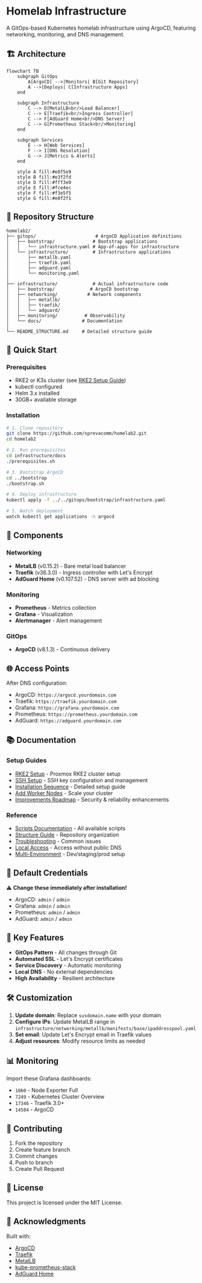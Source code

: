 # Homelab Infrastructure

A GitOps-based Kubernetes homelab infrastructure using ArgoCD, featuring networking, monitoring, and DNS management.

## 🏗️ Architecture

```mermaid
flowchart TB
    subgraph GitOps
        A[ArgoCD] -->|Monitors| B[Git Repository]
        A -->|Deploys| C[Infrastructure Apps]
    end
    
    subgraph Infrastructure
        C --> D[MetalLB<br/>Load Balancer]
        C --> E[Traefik<br/>Ingress Controller]
        C --> F[AdGuard Home<br/>DNS Server]
        C --> G[Prometheus Stack<br/>Monitoring]
    end
    
    subgraph Services
        E --> H[Web Services]
        F --> I[DNS Resolution]
        G --> J[Metrics & Alerts]
    end
    
    style A fill:#e8f5e9
    style B fill:#e3f2fd
    style D fill:#fff3e0
    style E fill:#fce4ec
    style F fill:#f3e5f5
    style G fill:#e0f2f1
```

## 📁 Repository Structure

```
homelab2/
├── gitops/                      # ArgoCD Application definitions
│   ├── bootstrap/              # Bootstrap applications
│   │   └── infrastructure.yaml # App-of-apps for infrastructure
│   └── infrastructure/         # Infrastructure applications
│       ├── metallb.yaml       
│       ├── traefik.yaml       
│       ├── adguard.yaml       
│       └── monitoring.yaml    
│
├── infrastructure/             # Actual infrastructure code
│   ├── bootstrap/             # ArgoCD bootstrap
│   ├── networking/           # Network components
│   │   ├── metallb/         
│   │   ├── traefik/         
│   │   └── adguard/         
│   ├── monitoring/          # Observability
│   └── docs/               # Documentation
│
└── README_STRUCTURE.md     # Detailed structure guide
```

## 🚀 Quick Start

### Prerequisites

- RKE2 or K3s cluster (see [RKE2 Setup Guide](docs/RKE2_SETUP.md))
- kubectl configured
- Helm 3.x installed
- 30GB+ available storage

### Installation

```bash
# 1. Clone repository
git clone https://github.com/sprevacomm/homelab2.git
cd homelab2

# 2. Run prerequisites
cd infrastructure/docs
./prerequisites.sh

# 3. Bootstrap ArgoCD
cd ../bootstrap
./bootstrap.sh

# 4. Deploy infrastructure
kubectl apply -f ../../gitops/bootstrap/infrastructure.yaml

# 5. Watch deployment
watch kubectl get applications -n argocd
```

## 🔧 Components

### Networking
- **MetalLB** (v0.15.2) - Bare metal load balancer
- **Traefik** (v36.3.0) - Ingress controller with Let's Encrypt
- **AdGuard Home** (v0.107.52) - DNS server with ad blocking

### Monitoring
- **Prometheus** - Metrics collection
- **Grafana** - Visualization
- **Alertmanager** - Alert management

### GitOps
- **ArgoCD** (v8.1.3) - Continuous delivery

## 🌐 Access Points

After DNS configuration:
- ArgoCD: `https://argocd.yourdomain.com`
- Traefik: `https://traefik.yourdomain.com`
- Grafana: `https://grafana.yourdomain.com`
- Prometheus: `https://prometheus.yourdomain.com`
- AdGuard: `https://adguard.yourdomain.com`

## 📚 Documentation

### Setup Guides
- [RKE2 Setup](docs/RKE2_SETUP.md) - Proxmox RKE2 cluster setup
- [SSH Setup](docs/SSH_SETUP.md) - SSH key configuration and management
- [Installation Sequence](infrastructure/docs/INSTALLATION_SEQUENCE.md) - Detailed setup guide
- [Add Worker Nodes](docs/ADD_WORKER_NODES.md) - Scale your cluster
- [Improvements Roadmap](docs/IMPROVEMENTS_ROADMAP.md) - Security & reliability enhancements

### Reference
- [Scripts Documentation](docs/SCRIPTS.md) - All available scripts
- [Structure Guide](README_STRUCTURE.md) - Repository organization
- [Troubleshooting](infrastructure/docs/TROUBLESHOOTING.md) - Common issues
- [Local Access](infrastructure/docs/LOCAL_ACCESS.md) - Access without public DNS
- [Multi-Environment](infrastructure/docs/ENVIRONMENTS.md) - Dev/staging/prod setup

## 🔐 Default Credentials

⚠️ **Change these immediately after installation!**

- ArgoCD: `admin` / `admin`
- Grafana: `admin` / `admin`
- Prometheus: `admin` / `admin`
- AdGuard: `admin` / `admin`

## 🎯 Key Features

- **GitOps Pattern** - All changes through Git
- **Automated SSL** - Let's Encrypt certificates
- **Service Discovery** - Automatic monitoring
- **Local DNS** - No external dependencies
- **High Availability** - Resilient architecture

## 🛠️ Customization

1. **Update domain**: Replace `susdomain.name` with your domain
2. **Configure IPs**: Update MetalLB range in `infrastructure/networking/metallb/manifests/base/ipaddresspool.yaml`
3. **Set email**: Update Let's Encrypt email in Traefik values
4. **Adjust resources**: Modify resource limits as needed

## 📊 Monitoring

Import these Grafana dashboards:
- `1860` - Node Exporter Full
- `7249` - Kubernetes Cluster Overview
- `17346` - Traefik 3.0+
- `14584` - ArgoCD

## 🤝 Contributing

1. Fork the repository
2. Create feature branch
3. Commit changes
4. Push to branch
5. Create Pull Request

## 📄 License

This project is licensed under the MIT License.

## 🙏 Acknowledgments

Built with:
- [ArgoCD](https://argo-cd.readthedocs.io/)
- [Traefik](https://traefik.io/)
- [MetalLB](https://metallb.universe.tf/)
- [kube-prometheus-stack](https://github.com/prometheus-community/helm-charts)
- [AdGuard Home](https://adguard.com/)
